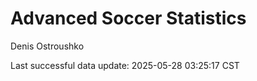 # Advanced Soccer Statistics
Denis Ostroushko

<!-- gfm -->

Last successful data update: 2025-05-28 03:25:17 CST
